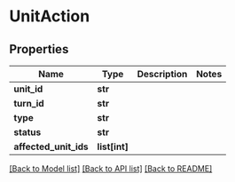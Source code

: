 # UnitAction

## Properties
Name | Type | Description | Notes
------------ | ------------- | ------------- | -------------
**unit_id** | **str** |  | 
**turn_id** | **str** |  | 
**type** | **str** |  | 
**status** | **str** |  | 
**affected_unit_ids** | **list[int]** |  | 

[[Back to Model list]](../README.md#documentation-for-models) [[Back to API list]](../README.md#documentation-for-api-endpoints) [[Back to README]](../README.md)



